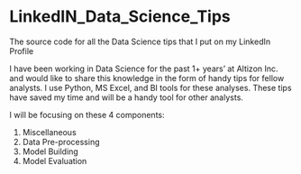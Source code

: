 # LinkedIN_Data_Science_Tips
The source code for all the Data Science tips that I put on my LinkedIn Profile

I have been working in Data Science for the past 1+ years’ at Altizon Inc. and would like to share this knowledge in the form of handy tips for fellow analysts. I use Python, MS Excel, and BI tools for these analyses. These tips have saved my time and will be a handy tool for other analysts.

I will be focusing on these 4 components:
1. Miscellaneous
2. Data Pre-processing
3. Model Building
4. Model Evaluation
